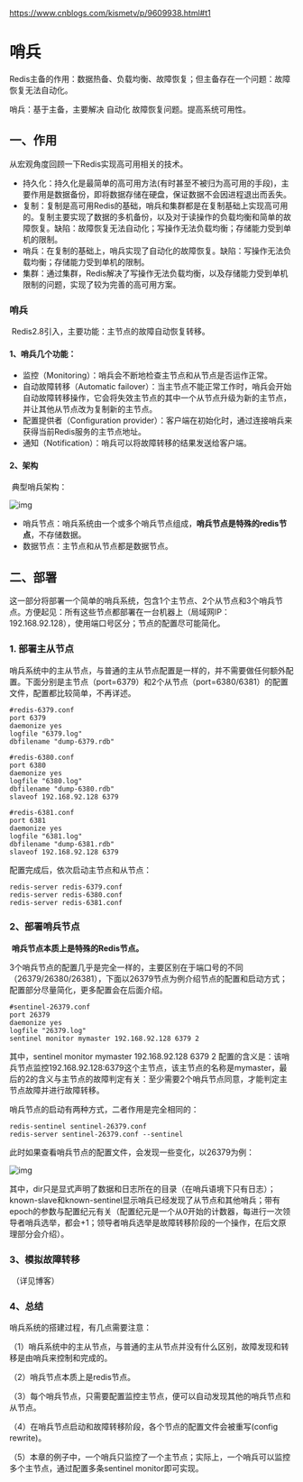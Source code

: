https://www.cnblogs.com/kismetv/p/9609938.html#t1

# 哨兵

Redis主备的作用：数据热备、负载均衡、故障恢复；但主备存在一个问题：故障恢复无法自动化。



哨兵：基于主备，主要解决 自动化 故障恢复问题。提高系统可用性。



## 一、作用

从宏观角度回顾一下Redis实现高可用相关的技术。

- 持久化：持久化是最简单的高可用方法(有时甚至不被归为高可用的手段)，主要作用是数据备份，即将数据存储在硬盘，保证数据不会因进程退出而丢失。
- 复制：复制是高可用Redis的基础，哨兵和集群都是在复制基础上实现高可用的。复制主要实现了数据的多机备份，以及对于读操作的负载均衡和简单的故障恢复。缺陷：故障恢复无法自动化；写操作无法负载均衡；存储能力受到单机的限制。
- 哨兵：在复制的基础上，哨兵实现了自动化的故障恢复。缺陷：写操作无法负载均衡；存储能力受到单机的限制。
- 集群：通过集群，Redis解决了写操作无法负载均衡，以及存储能力受到单机限制的问题，实现了较为完善的高可用方案。



### 哨兵

​	Redis2.8引入，主要功能：主节点的故障自动恢复转移。

#### 1、哨兵几个功能：

- 监控（Monitoring）：哨兵会不断地检查主节点和从节点是否运作正常。
- 自动故障转移（Automatic failover）：当主节点不能正常工作时，哨兵会开始自动故障转移操作，它会将失效主节点的其中一个从节点升级为新的主节点，并让其他从节点改为复制新的主节点。
- 配置提供者（Configuration provider）：客户端在初始化时，通过连接哨兵来获得当前Redis服务的主节点地址。
- 通知（Notification）：哨兵可以将故障转移的结果发送给客户端。



#### 2、架构

​	典型哨兵架构：

![img](https://images2018.cnblogs.com/blog/1174710/201809/1174710-20180908182924632-1069251418.png)

- 哨兵节点：哨兵系统由一个或多个哨兵节点组成，**哨兵节点是特殊的redis节点**，不存储数据。
- 数据节点：主节点和从节点都是数据节点。







## 二、部署

这一部分将部署一个简单的哨兵系统，包含1个主节点、2个从节点和3个哨兵节点。方便起见：所有这些节点都部署在一台机器上（局域网IP：192.168.92.128），使用端口号区分；节点的配置尽可能简化。



### 1.  部署主从节点

哨兵系统中的主从节点，与普通的主从节点配置是一样的，并不需要做任何额外配置。下面分别是主节点（port=6379）和2个从节点（port=6380/6381）的配置文件，配置都比较简单，不再详述。

```shell
#redis-6379.conf
port 6379
daemonize yes
logfile "6379.log"
dbfilename "dump-6379.rdb"
 
#redis-6380.conf
port 6380
daemonize yes
logfile "6380.log"
dbfilename "dump-6380.rdb"
slaveof 192.168.92.128 6379
 
#redis-6381.conf
port 6381
daemonize yes
logfile "6381.log"
dbfilename "dump-6381.rdb"
slaveof 192.168.92.128 6379
```

配置完成后，依次启动主节点和从节点：

```shell
redis-server redis-6379.conf
redis-server redis-6380.conf
redis-server redis-6381.conf
```



### 2、部署哨兵节点

​	**哨兵节点本质上是特殊的Redis节点。**

3个哨兵节点的配置几乎是完全一样的，主要区别在于端口号的不同（26379/26380/26381），下面以26379节点为例介绍节点的配置和启动方式；配置部分尽量简化，更多配置会在后面介绍。

```shell
#sentinel-26379.conf
port 26379
daemonize yes
logfile "26379.log"
sentinel monitor mymaster 192.168.92.128 6379 2
```

其中，sentinel monitor mymaster 192.168.92.128 6379 2 配置的含义是：该哨兵节点监控192.168.92.128:6379这个主节点，该主节点的名称是mymaster，最后的2的含义与主节点的故障判定有关：至少需要2个哨兵节点同意，才能判定主节点故障并进行故障转移。



哨兵节点的启动有两种方式，二者作用是完全相同的：

```shell
redis-sentinel sentinel-26379.conf
redis-server sentinel-26379.conf --sentinel
```

此时如果查看哨兵节点的配置文件，会发现一些变化，以26379为例：

![img](https://images2018.cnblogs.com/blog/1174710/201809/1174710-20180908183638920-415715616.png)

其中，dir只是显式声明了数据和日志所在的目录（在哨兵语境下只有日志）；known-slave和known-sentinel显示哨兵已经发现了从节点和其他哨兵；带有epoch的参数与配置纪元有关（配置纪元是一个从0开始的计数器，每进行一次领导者哨兵选举，都会+1；领导者哨兵选举是故障转移阶段的一个操作，在后文原理部分会介绍）。





### 3、模拟故障转移

​	（详见博客）



### 4、总结

哨兵系统的搭建过程，有几点需要注意：

（1）哨兵系统中的主从节点，与普通的主从节点并没有什么区别，故障发现和转移是由哨兵来控制和完成的。

（2）哨兵节点本质上是redis节点。

（3）每个哨兵节点，只需要配置监控主节点，便可以自动发现其他的哨兵节点和从节点。

（4）在哨兵节点启动和故障转移阶段，各个节点的配置文件会被重写(config rewrite)。

（5）本章的例子中，一个哨兵只监控了一个主节点；实际上，一个哨兵可以监控多个主节点，通过配置多条sentinel monitor即可实现。